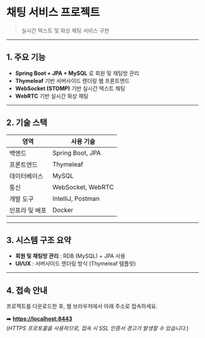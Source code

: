 # 채팅 서비스 프로젝트

> 실시간 텍스트 및 화상 채팅 서비스 구현

---

## 1. 주요 기능

- **Spring Boot + JPA + MySQL** 로 회원 및 채팅방 관리
- **Thymeleaf** 기반 서버사이드 렌더링 웹 프론트엔드
- **WebSocket (STOMP)** 기반 실시간 텍스트 채팅
- **WebRTC** 기반 실시간 화상 채팅

---

## 2. 기술 스택

| 영역        | 사용 기술                  |
|-----------|------------------------|
| 백엔드       | Spring Boot, JPA |
| 프론트엔드     | Thymeleaf              |
| 데이터베이스     | MySQL              |
| 통신        | WebSocket, WebRTC      |
| 개발 도구     | IntelliJ, Postman      |
| 인프라 및 배포  | Docker                 |   

---

## 3. 시스템 구조 요약

- **회원 및 채팅방 관리** : RDB (MySQL) + JPA 사용
- **UI/UX** : 서버사이드 렌더링 방식 (Thymeleaf 템플릿)

---

## 4. 접속 안내

프로젝트를 다운로드한 후, 웹 브라우저에서 아래 주소로 접속하세요.

➡️ **[https://localhost:8443](https://localhost:8443)**  
(*HTTPS 프로토콜을 사용하므로, 접속 시 SSL 인증서 경고가 발생할 수 있습니다.*)
